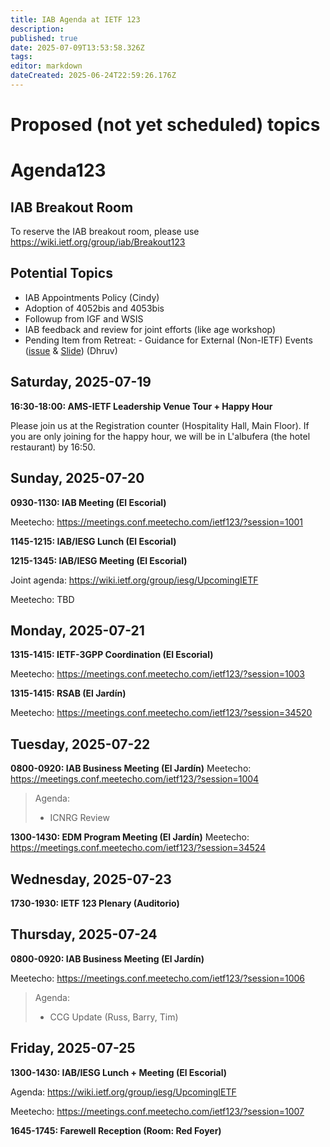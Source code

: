 ```yaml
---
title: IAB Agenda at IETF 123
description: 
published: true
date: 2025-07-09T13:53:58.326Z
tags: 
editor: markdown
dateCreated: 2025-06-24T22:59:26.176Z
---
```


# Proposed (not yet scheduled) topics


# Agenda123

## IAB Breakout Room

To reserve the IAB breakout room, please use https://wiki.ietf.org/group/iab/Breakout123
 

## Potential Topics

- IAB Appointments Policy (Cindy)
- Adoption of 4052bis and 4053bis
- Followup from IGF and WSIS
- IAB feedback and review for joint efforts (like age workshop)
- Pending Item from Retreat: - Guidance for External (Non-IETF) Events ([issue](https://github.com/intarchboard/responsibilities/issues/53) & [Slide](https://docs.google.com/presentation/d/1lwq-UB5jKMKv8dFxkB1S-dmlyEbn_5C3HhOgg54efMc/edit?usp=sharing)) (Dhruv)


## Saturday, 2025-07-19

**16:30-18:00: AMS-IETF Leadership Venue Tour + Happy Hour**

Please join us at the Registration counter (Hospitality Hall, Main Floor). If you are only joining for the happy hour, we will be in L'albufera (the hotel restaurant) by 16:50.



## Sunday, 2025-07-20

**0930-1130: IAB Meeting (El Escorial)**

Meetecho: https://meetings.conf.meetecho.com/ietf123/?session=1001




**1145-1215: IAB/IESG Lunch (El Escorial)**

**1215-1345: IAB/IESG Meeting (El Escorial)** 

Joint agenda: https://wiki.ietf.org/group/iesg/UpcomingIETF

Meetecho: TBD




## Monday, 2025-07-21

**1315-1415: IETF-3GPP Coordination (El Escorial)**

Meetecho: https://meetings.conf.meetecho.com/ietf123/?session=1003

**1315-1415: RSAB (El Jardín)**

Meetecho: https://meetings.conf.meetecho.com/ietf123/?session=34520

## Tuesday, 2025-07-22

**0800-0920: IAB Business Meeting (El Jardín)**
Meetecho: https://meetings.conf.meetecho.com/ietf123/?session=1004

> Agenda:
> 
> - ICNRG Review 

**1300-1430: EDM Program Meeting (El Jardín)**
Meetecho: https://meetings.conf.meetecho.com/ietf123/?session=34524


## Wednesday, 2025-07-23

**1730-1930: IETF 123 Plenary (Auditorio)**

## Thursday, 2025-07-24

**0800-0920: IAB Business Meeting (El Jardín)**

Meetecho: https://meetings.conf.meetecho.com/ietf123/?session=1006

> Agenda:
> 
> - CCG Update (Russ, Barry, Tim) 

## Friday, 2025-07-25

**1300-1430: IAB/IESG Lunch + Meeting (El Escorial)** 

Agenda: https://wiki.ietf.org/group/iesg/UpcomingIETF

Meetecho: https://meetings.conf.meetecho.com/ietf123/?session=1007

**1645-1745: Farewell Reception (Room: Red Foyer)**



